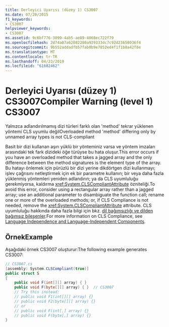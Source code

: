 ```yaml
---
title: Derleyici Uyarısı (düzey 1) CS3007
ms.date: 07/20/2015
f1_keywords:
- CS3007
helpviewer_keywords:
- CS3007
ms.assetid: 9c6bf776-3099-4ab5-ae89-4068ec722f79
ms.openlocfilehash: 2d74a07a62082280a929333dc7c92d23658036f4
ms.sourcegitcommit: 9b552addadfb57fab0b9e7852ed4f1f1b8a42f8e
ms.translationtype: MT
ms.contentlocale: tr-TR
ms.lasthandoff: 04/23/2019
ms.locfileid: "61682462"
---
```

# <a name="compiler-warning-level-1-cs3007"></a><span data-ttu-id="30078-102">Derleyici Uyarısı (düzey 1) CS3007</span><span class="sxs-lookup"><span data-stu-id="30078-102">Compiler Warning (level 1) CS3007</span></span>
<span data-ttu-id="30078-103">Yalnızca adlandırılmamış dizi türleri farklı olan 'method' tekrar yüklenen yöntemi CLS uyumlu değil</span><span class="sxs-lookup"><span data-stu-id="30078-103">Overloaded method 'method' differing only by unnamed array types is not CLS-compliant</span></span>  
  
 <span data-ttu-id="30078-104">Basit bir dizi kullanan aşırı yüklü bir yönteminiz varsa ve yöntem imzaları arasındaki tek fark dizideki öğe türüyse bu hata oluşur.</span><span class="sxs-lookup"><span data-stu-id="30078-104">This error occurs if you have an overloaded method that takes a jagged array and the only difference between the method signatures is the element type of the array.</span></span> <span data-ttu-id="30078-105">Bu hatayı önlemek için pürüzlü bir dizi yerine dikdörtgen dizi kullanmayı; işlev çağrısını netleştirmek için ek bir parametre kullanın; bir veya daha fazla yüklenmiş yöntemleri yeniden adlandırın; ya da CLS uyumluluğu gerekmiyorsa, kaldırma <xref:System.CLSCompliantAttribute> özniteliği.</span><span class="sxs-lookup"><span data-stu-id="30078-105">To avoid this error, consider using a rectangular array rather than a jagged array; use an additional parameter to disambiguate the function call; rename one or more of the overloaded methods; or, if CLS Compliance is not needed, remove the <xref:System.CLSCompliantAttribute> attribute.</span></span> <span data-ttu-id="30078-106">CLS uyumluluğu hakkında daha fazla bilgi için bkz. [dil bağımsızlığı ve dilden bağımsız bileşenler](../../../standard/language-independence-and-language-independent-components.md).</span><span class="sxs-lookup"><span data-stu-id="30078-106">For more information on CLS Compliance, see [Language Independence and Language-Independent Components](../../../standard/language-independence-and-language-independent-components.md).</span></span>  
  
## <a name="example"></a><span data-ttu-id="30078-107">Örnek</span><span class="sxs-lookup"><span data-stu-id="30078-107">Example</span></span>  
 <span data-ttu-id="30078-108">Aşağıdaki örnek CS3007 oluşturur:</span><span class="sxs-lookup"><span data-stu-id="30078-108">The following example generates CS3007:</span></span>  
  
```csharp  
// CS3007.cs  
[assembly: System.CLSCompliant(true)]  
public struct S  
{  
    public void F(int[][] array) { }  
    public void F(byte[][] array) { }  // CS3007  
    // Try this instead:  
    // public void F1(int[][] array) {}  
    // public void F2(byte[][] array) {}  
    // or   
    // public void F(int[,] array) {}  
    // public void F(byte[,] array) {}  
}  
```
